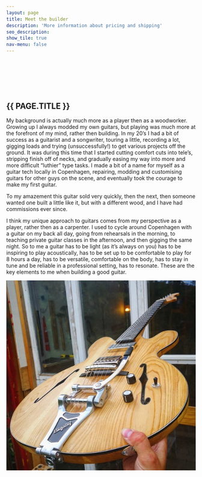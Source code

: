 ```yaml
---
layout: page
title: Meet the builder
description: 'More information about pricing and shipping'
seo_description:
show_tile: true
nav-menu: false
---
```


<!-- Main -->
<div id="main" class="alt">



<!-- Intro -->
<section id="contact">
	<div class="inner row">
		<section class="6u$ 12u$(small)">
			<h2 style="text-transform: uppercase; margin-top: 6em">{{ page.title }}</h2>
			<p>My background is actually much more as a player then as a woodworker. Growing up I always modded my own guitars, but playing was much more at the forefront of my mind, rather then building. In my 20’s I had a bit of success as a guitarist and a songwriter, touring a little, recording a lot, gigging loads and trying (unsuccessfully!) to get various projects off the ground. It was during this time that I started cutting comfort cuts into tele’s, stripping finish off of necks, and gradually easing my way into more and more difficult “luthier” type tasks. I made a bit of a name for myself as a guitar tech locally in Copenhagen, repairing, modding and customising guitars for other guys on the scene, and eventually took the courage to make my first guitar.</p> 
			<p>To my amazement this guitar sold very quickly, then the next, then someone wanted one built a little like it, but with a different wood, and I have had commissions ever since.</p>
			<p>I think my unique approach to guitars comes from my perspective as a player, rather then as a carpenter. I used to cycle around Copenhagen with a guitar on my back all day, going from rehearsals in the morning, to teaching private guitar classes in the afternoon, and then gigging the same night. So to me a guitar has to be light (as it’s always on you) has to be inspiring to play acoustically, has to be set up to be comfortable to play for 8 hours a day, has to be versatile, comfortable on the body, has to stay in tune and be reliable in a professional setting, has to resonate. These are the key elements to me when building a good guitar.</p>
		</section>
		<div class="6u$ 12u$(small)"><span class="image fit"><img src="/assets/images/default--wayfair.jpg" alt=""></span></div>
	</div>
</section>
</div>

